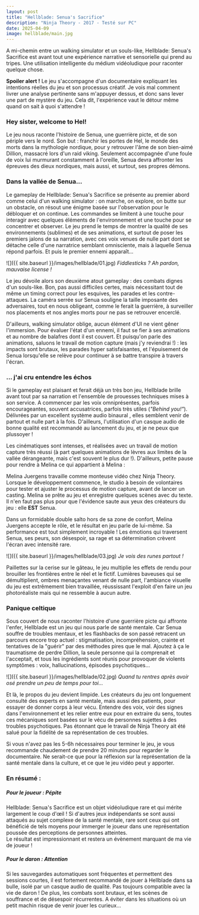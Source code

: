 ```yaml
---
layout: post
title: "Hellblade: Senua's Sacrifice"
description: "Ninja Theory - 2017 - Testé sur PC"
date: 2025-04-09
image: hellblade/main.jpg
---
```


A mi-chemin entre un walking simulator et un souls-like, Hellblade: Senua's Sacrifice est avant tout une expérience narrative et sensorielle qui prend au tripes. Une utilisation intelligente du médium vidéoludique pour raconter quelque chose.  

**Spoiler alert !** Le jeu s'accompagne d'un documentaire expliquant les intentions réelles du jeu et son processus créatif. Je vois mal comment livrer une analyse pertinente sans m'appuyer dessus, et donc sans lever une part de mystère du jeu. Cela dit, l'expérience vaut le détour même quand on sait à quoi s'attendre !

### Hey sister, welcome to Hel!

Le jeu nous raconte l'histoire de Senua, une guerrière picte, et de son périple vers le nord. Son but : franchir les portes de Hel, le monde des morts dans la mythologie nordique, pour y retrouver l'âme de son bien-aimé Dillion, massacré lors d'un raid viking. Seulement accompagnée d'une foule de voix lui murmurant constamment à l'oreille, Senua devra affronter les épreuves des dieux nordiques, mais aussi, et surtout, ses propres démons.

### Dans la vallée de Senua...

Le gameplay de Hellblade: Senua's Sacrifice se présente au premier abord comme celui d'un walking simulator : on marche, on explore, on butte sur un obstacle, on résout une énigme basée sur l'observation pour le débloquer et on continue. Les commandes se limitent à une touche pour interagir avec quelques éléments de l'environnement et une touche pour se concentrer et observer. Le jeu prend le temps de montrer la qualité de ses environnements (sublimes) et de ses animations, et surtout de poser les premiers jalons de sa narration, avec ces voix venues de nulle part dont se détache celle d'une narratrice semblant omnisciente, mais à laquelle Senua répond parfois. Et puis le premier ennemi apparaît...

![]({{ site.baseurl }}/images/hellblade/01.jpg)
*Fiddlesticks ? Ah pardon, mauvaise license !*

Le jeu dévoile alors son deuxième atout gameplay : des combats dignes d'un souls-like. Bon, pas aussi difficiles certes, mais nécessitant tout de même un timing correct pour les esquives, les parades et les contre-attaques. La caméra serrée sur Senua souligne la taille imposante des adversaires, tout en nous obligeant, comme le ferait la guerrière, à surveiller nos placements et nos angles morts pour ne pas se retrouver encerclé. 

D'ailleurs, walking simulator oblige, aucun élément d'UI ne vient gêner l'immersion. Pour évaluer l'état d'un ennemi, il faut se fier à ses animations et au nombre de balafres dont il est couvert. Et puisqu'on parle des animations, saluons le travail de motion capture (mais j'y reviendrai !) : les impacts sont brutaux, les parades hyper satisfaisantes, et l'épuisement de Senua lorsqu'elle se relève pour continuer à se battre transpire à travers l'écran.

### ... j'ai cru entendre les échos

Si le gameplay est plaisant et ferait déjà un très bon jeu, Hellblade brille avant tout par sa narration et l'ensemble de prouesses techniques mises à son service. A commencer par les voix omniprésentes, parfois encourageantes, souvent accusatrices, parfois très utiles (*"Behind you!"*). Délivrées par un excellent système audio binaural , elles semblent venir de partout et nulle part à la fois. D'ailleurs, l'utilisation d'un casque audio de bonne qualité est recommandé au lancement du jeu, et je ne peux que plussoyer !

Les cinématiques sont intenses, et réalisées avec un travail de motion capture très réussi (à part quelques animations de lèvres aux limites de la vallée dérangeante, mais c'est souvent le plus dur !). D'ailleurs, petite pause pour rendre à Melina ce qui appartient à Melina :  

Melina Juergens travaille comme monteuse vidéo chez Ninja Theory. Lorsque le développement commence, le studio à besoin de volontaires pour tester et ajuster le processus de motion capture, avant de lancer un casting. Melina se prête au jeu et enregistre quelques scènes avec du texte. Il n'en faut pas plus pour que l'évidence saute aux yeux des créateurs du jeu : elle **EST** Senua.  

Dans un formidable double salto hors de sa zone de confort, Melina Juergens accepte le rôle, et le résultat en jeu parle de lui-même. Sa performance est tout simplement incroyable ! Les émotions qui traversent Senua, ses peurs, son désespoir, sa rage et sa détermination crèvent l'écran avec intensité rare.

![]({{ site.baseurl }}/images/hellblade/03.jpg)
*Je vois des runes partout !*

Paillettes sur la cerise sur le gâteau, le jeu multiplie les effets de rendu pour brouiller les frontières entre le réel et le fictif. Lumières baveuses qui se démultiplient, ombres menaçantes venant de nulle part, l'ambiance visuelle du jeu est extrêmement bien travaillée, réussissant l'exploit d'en faire un jeu photoréaliste mais qui ne ressemble à aucun autre.

### Panique celtique

Sous couvert de nous raconter l'histoire d'une guerrière picte qui affronte l'enfer, Hellblade est un jeu qui nous parle de santé mentale. Car Senua souffre de troubles mentaux, et les flashbacks de son passé retracent un parcours encore trop actuel : stigmatisation, incompréhension, crainte et tentatives de la "guérir" par des méthodes pires que le mal. Ajoutez à ça le traumatisme de perdre Dillion, la seule personne qui la comprenait et l'acceptait, et tous les ingrédients sont réunis pour provoquer de violents symptômes : voix, hallucinations, épisodes psychotiques...

![]({{ site.baseurl }}/images/hellblade/02.jpg)
*Quand tu rentres après avoir osé prendre un peu de temps pour toi...*

Et là, le propos du jeu devient limpide. Les créateurs du jeu ont longuement consulté des experts en santé mentale, mais aussi des patients, pour essayer de donner corps à leur vécu. Entendre des voix, voir des signes dans l'environnement et les relier entre eux pour en extraire du sens, toutes ces mécaniques sont basées sur le vécu de personnes sujettes à des troubles psychotiques. Pas étonnant que le travail de Ninja Theory ait été salué pour la fidélité de sa représentation de ces troubles.

Si vous n'avez pas les 5-6h nécessaires pour terminer le jeu, je vous recommande chaudement de prendre 20 minutes pour regarder le documentaire. Ne serait-ce que pour la réflexion sur la représentation de la santé mentale dans la culture, et ce que le jeu vidéo peut y apporter.

### En résumé :
##### Pour le joueur : Pépite

Hellblade: Senua's Sacrifice est un objet vidéoludique rare et qui mérite largement le coup d'œil ! Si d'autres jeux indépendants se sont aussi attaqués au sujet complexe de la santé mentale, rare sont ceux qui ont bénéficié de tels moyens pour immerger le joueur dans une représentation poussée des perceptions de personnes atteintes.   
Le résultat est impressionnant et restera un évènement marquant de ma vie de joueur !

##### Pour le daron : Attention

Si les sauvegardes automatiques sont fréquentes et permettent des sessions courtes, il est fortement recommandé de jouer à Hellblade dans sa bulle, isolé par un casque audio de qualité. Pas toujours compatible avec la vie de daron ! De plus, les combats sont brutaux, et les scènes de souffrance et de désespoir récurrentes. A éviter dans les situations où un petit machin risque de venir jouer les curieux...